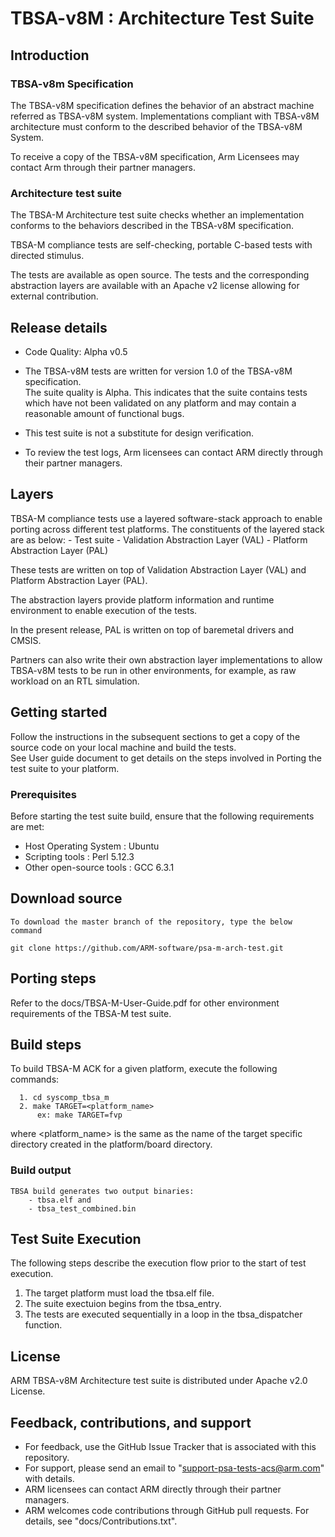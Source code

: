 
# TBSA-v8M : Architecture Test Suite


## Introduction

### TBSA-v8m Specification

The TBSA-v8M specification defines the behavior of an abstract machine referred as TBSA-v8M system. Implementations compliant with TBSA-v8M architecture must conform to the described behavior of the TBSA-v8M System.

To receive a copy of the TBSA-v8M specification, Arm Licensees may contact Arm through their partner managers.

### Architecture test suite

The TBSA-M Architecture test suite checks whether an implementation conforms to the behaviors described in the TBSA-v8M specification.

TBSA-M compliance tests are self-checking, portable C-based tests
with directed stimulus.

The tests are available as open source. The tests and the corresponding abstraction layers are available with an Apache v2 license allowing for external contribution.


## Release details
 - Code Quality: Alpha v0.5
 - The TBSA-v8M tests are written for version 1.0 of the TBSA-v8M specification. <br />
   The suite quality is Alpha. This indicates that the suite contains tests which have not been validated on any platform and may contain a reasonable amount of functional bugs.

  - This test suite is not a substitute for design verification.

 - To review the test logs, Arm licensees can contact ARM directly through their partner managers.

## Layers

TBSA-M compliance tests use a layered software-stack approach to enable porting across different test platforms. The constituents of the layered stack are as below:
         - Test suite
         - Validation Abstraction Layer (VAL)
         - Platform Abstraction Layer (PAL)


These tests are written on top of Validation Abstraction Layer (VAL) and Platform Abstraction Layer (PAL).

The abstraction layers provide platform information and runtime environment to enable execution of the tests.

In the present release, PAL is written on top of baremetal drivers and CMSIS.

Partners can also write their own abstraction layer implementations to allow TBSA-v8M tests to be run in other environments, for example, as raw workload on an RTL simulation.


## Getting started

Follow the instructions in the subsequent sections to get a copy of the source code on your local machine and build the tests. <br />
See User guide document to get details on the steps involved in Porting the test suite to your platform.


### Prerequisites

Before starting the test suite build, ensure that the following requirements are met:

- Host Operating System     : Ubuntu
- Scripting tools           : Perl 5.12.3
- Other open-source tools   : GCC 6.3.1



## Download source
	To download the master branch of the repository, type the below command

	git clone https://github.com/ARM-software/psa-m-arch-test.git


## Porting steps

Refer to the docs/TBSA-M-User-Guide.pdf for other environment requirements of the TBSA-M test suite.

## Build steps

To build TBSA-M ACK for a given platform, execute the following commands:

      1. cd syscomp_tbsa_m
      2. make TARGET=<platform_name>
          ex: make TARGET=fvp

where <platform_name> is the same as the name of the target specific directory created in the platform/board directory.


### Build output
	TBSA build generates two output binaries:
        - tbsa.elf and 
        - tbsa_test_combined.bin


## Test Suite Execution
The following steps describe the execution flow prior to the start of test execution.
1. The target platform must load the tbsa.elf file.
2. The suite exectuion begins from the tbsa_entry.
3. The tests are executed sequentially in a loop in the tbsa_dispatcher function.


## License

ARM TBSA-v8M Architecture test suite is distributed under Apache v2.0 License.


## Feedback, contributions, and support

 - For feedback, use the GitHub Issue Tracker that is associated with this repository.
 - For support, please send an email to "support-psa-tests-acs@arm.com" with details.
 - ARM licensees can contact ARM directly through their partner managers.
 - ARM welcomes code contributions through GitHub pull requests. For details, see "docs/Contributions.txt".

